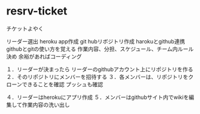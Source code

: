 # resrv-ticket
チケットよやく

リーダー選出
heroku app作成
git hubリボジトリ作成
harokuとgithub連携
githubとgitの使い方を覚える
作業内容、分担、スケジュール、チーム内ルール決め
余裕があればコーディング

１．リーダーが決まったら
リーダーのgithubアカウント上にリポジトリを作る
２．そのリポジトリにメンバーを招待する
３．各メンバーは、リポジトリをクローンできることを確認
プッシュも確認

４．リーダーはherokuにアプリ作成
５．メンバーはgithubサイト内でwikiを編集して作業内容の洗い出し